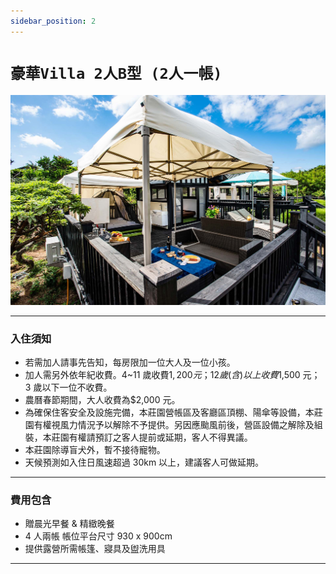 ```yaml
---
sidebar_position: 2
---
```


# `豪華Villa 2人B型 (2人一帳)`

![](./../../static/img/camp/b-4.jpg)

---

### 入住須知

- 若需加人請事先告知，每房限加一位大人及一位小孩。
- 加人需另外依年紀收費。4~11 歲收費$1,200 元；12 歲(含)以上收費$1,500 元；3 歲以下一位不收費。
- 農曆春節期間，大人收費為$2,000 元。
- 為確保住客安全及設施完備，本莊園營帳區及客廳區頂棚、陽傘等設備，本莊園有權視風力情況予以解除不予提供。另因應颱風前後，營區設備之解除及組裝，本莊園有權請預訂之客人提前或延期，客人不得異議。
- 本莊園除導盲犬外，暫不接待寵物。
- 天候預測如入住日風速超過 30km 以上，建議客人可做延期。

---

### 費用包含

- 贈晨光早餐 & 精緻晚餐
- 4 人兩帳 帳位平台尺寸 930 x 900cm
- 提供露營所需帳篷、寢具及盥洗用具

---

